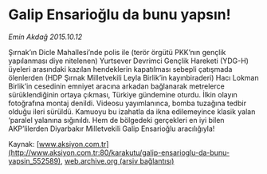 # Galip Ensarioğlu da bunu yapsın!

*Emin Akdağ 2015.10.12*

<div class="pNewsDetailMainContent ctx_content" itemprop="articleBody">
 <p>
  Şırnak’ın Dicle Mahallesi’nde polis ile (terör örgütü PKK’nın gençlik yapılanması diye nitelenen) Yurtsever Devrimci Gençlik Hareketi (YDG-H) üyeleri arasındaki kazılan hendeklerin kapatılması sebepli çatışmada ölenlerden (HDP Şırnak Milletvekili Leyla Birlik’in kayınbiraderi) Hacı Lokman Birlik’in cesedinin emniyet aracına arkadan bağlanarak metrelerce sürüklendiğinin ortaya çıkması, Türkiye gündemine oturdu. İlkin olayın fotoğrafına montaj denildi. Videosu yayımlanınca, bomba tuzağına tedbir olduğu ileri sürüldü. Kamuoyu bu izahatla da ikna edilemeyince klasik yalan ‘paralel yalanına sığınıldı. Hem de bölgedeki gerçekleri en iyi bilen AKP’lilerden Diyarbakır Milletvekili Galip Ensarioğlu aracılığıyla!
 </p>
</div>


Kaynak: [www.aksiyon.com.tr](http://www.aksiyon.com.tr:80/karakutu/galip-ensarioglu-da-bunu-yapsin_552589), [web.archive.org (arşiv bağlantısı)](http://web.archive.org/web/20151022023247/http://www.aksiyon.com.tr:80/karakutu/galip-ensarioglu-da-bunu-yapsin_552589)
